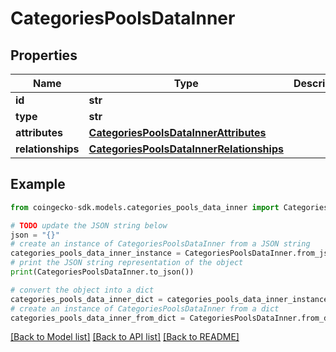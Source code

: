 # CategoriesPoolsDataInner


## Properties

Name | Type | Description | Notes
------------ | ------------- | ------------- | -------------
**id** | **str** |  | [optional] 
**type** | **str** |  | [optional] 
**attributes** | [**CategoriesPoolsDataInnerAttributes**](CategoriesPoolsDataInnerAttributes.md) |  | [optional] 
**relationships** | [**CategoriesPoolsDataInnerRelationships**](CategoriesPoolsDataInnerRelationships.md) |  | [optional] 

## Example

```python
from coingecko-sdk.models.categories_pools_data_inner import CategoriesPoolsDataInner

# TODO update the JSON string below
json = "{}"
# create an instance of CategoriesPoolsDataInner from a JSON string
categories_pools_data_inner_instance = CategoriesPoolsDataInner.from_json(json)
# print the JSON string representation of the object
print(CategoriesPoolsDataInner.to_json())

# convert the object into a dict
categories_pools_data_inner_dict = categories_pools_data_inner_instance.to_dict()
# create an instance of CategoriesPoolsDataInner from a dict
categories_pools_data_inner_from_dict = CategoriesPoolsDataInner.from_dict(categories_pools_data_inner_dict)
```
[[Back to Model list]](../README.md#documentation-for-models) [[Back to API list]](../README.md#documentation-for-api-endpoints) [[Back to README]](../README.md)


